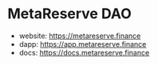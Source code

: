 # MetaReserve DAO

- website: https://metareserve.finance
- dapp: https://app.metareserve.finance
- docs: https://docs.metareserve.finance
